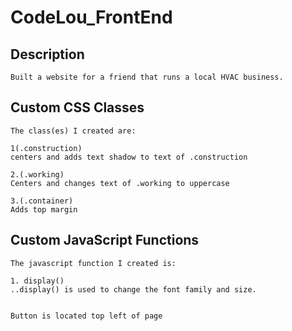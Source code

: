 # CodeLou_FrontEnd

## Description
```
Built a website for a friend that runs a local HVAC business.

```



## Custom CSS Classes
```
The class(es) I created are:

1(.construction)
centers and adds text shadow to text of .construction

2.(.working) 
Centers and changes text of .working to uppercase

3.(.container)
Adds top margin

```



## Custom JavaScript Functions
```
The javascript function I created is:

1. display()
..display() is used to change the font family and size. 


Button is located top left of page
```
